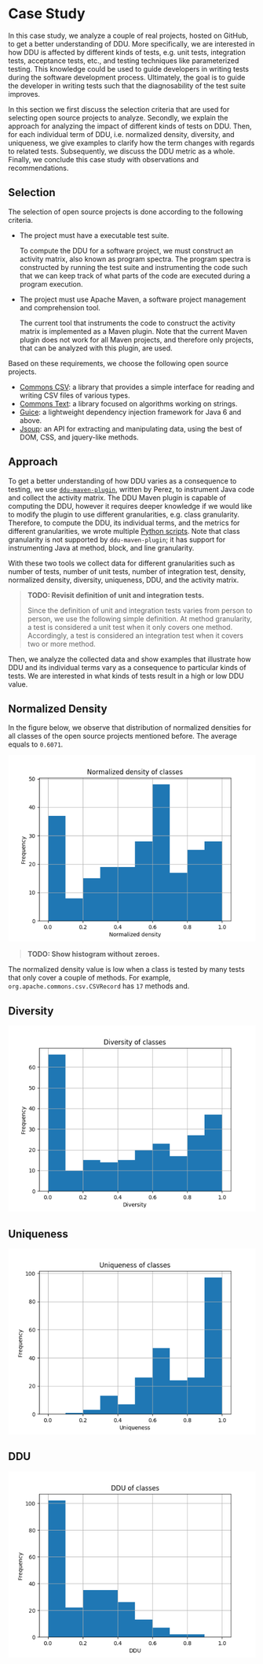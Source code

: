 # Case Study

In this case study, we analyze a couple of real projects, hosted on GitHub, to get a better understanding of DDU.
More specifically, we are interested in how DDU is affected by different kinds of tests, e.g. unit tests, integration tests, acceptance tests, etc., and testing techniques like parameterized testing.
This knowledge could be used to guide developers in writing tests during the software development process.
Ultimately, the goal is to guide the developer in writing tests such that the diagnosability of the test suite improves.

In this section we first discuss the selection criteria that are used for selecting open source projects to analyze.
Secondly, we explain the approach for analyzing the impact of different kinds of tests on DDU.
Then, for each individual term of DDU, i.e. normalized density, diversity, and uniqueness, we give examples to clarify how the term changes with regards to related tests.
Subsequently, we discuss the DDU metric as a whole.
Finally, we conclude this case study with observations and recommendations.


## Selection

The selection of open source projects is done according to the following criteria.

- The project must have a executable test suite.

    To compute the DDU for a software project, we must construct an activity matrix, also known as program spectra.
    The program spectra is constructed by running the test suite and instrumenting the code such that we can keep track of what parts of the code are executed during a program execution.

- The project must use Apache Maven, a software project management and comprehension tool.

    The current tool that instruments the code to construct the activity matrix is implemented as a Maven plugin. Note that the current Maven plugin does not work for all Maven projects, and therefore only projects, that can be analyzed with this plugin, are used.

Based on these requirements, we choose the following open source projects.

- [Commons CSV](commons_csv.md): a library that provides a simple interface for reading and writing CSV files of various types.
- [Commons Text](commons_text.md): a library focused on algorithms working on strings.
- [Guice](guice.md): a lightweight dependency injection framework for Java 6 and above.
- [Jsoup](https://github.com/jhy/jsoup): an API for extracting and manipulating data, using the best of DOM, CSS, and jquery-like methods.


## Approach

To get a better understanding of how DDU varies as a consequence to testing, we use [`ddu-maven-plugin`](https://github.com/aperez/ddu-maven-plugin), written by Perez, to instrument Java code and collect the activity matrix.
The DDU Maven plugin is capable of computing the DDU, however it requires deeper knowledge if we would like to modify the plugin to use different granularities, e.g. class granularity.
Therefore, to compute the DDU, its individual terms, and the metrics for different granularities, we wrote multiple [Python scripts](https://github.com/aaronang/ddu/tree/master/analysis).
Note that class granularity is not supported by `ddu-maven-plugin`; it has support for instrumenting Java at method, block, and line granularity.

With these two tools we collect data for different granularities such as number of tests, number of unit tests, number of integration test, density, normalized density, diversity, uniqueness, DDU, and the activity matrix.
>**TODO: Revisit definition of unit and integration tests.**
>
>Since the definition of unit and integration tests varies from person to person, we use the following simple definition.
>At method granularity, a test is considered a unit test when it only covers one method.
>Accordingly, a test is considered an integration test when it covers two or more method.

Then, we analyze the collected data and show examples that illustrate how DDU and its individual terms vary as a consequence to particular kinds of tests.
We are interested in what kinds of tests result in a high or low DDU value.


## Normalized Density

In the figure below, we observe that distribution of normalized densities for all classes of the open source projects mentioned before.
The average equals to `0.6071`.

![Normalized density of classes.](img/normalized_density_of_classes.png)

>**TODO: Show histogram without zeroes.**

The normalized density value is low when a class is tested by many tests that only cover a couple of methods. 
For example, `org.apache.commons.csv.CSVRecord` has `17` methods and.



## Diversity

![Diversity of classes.](img/diversity_of_classes.png)


## Uniqueness

![Uniqueness of classes.](img/uniqueness_of_classes.png)


## DDU

![DDU of classes.](img/ddu_of_classes.png)

<!-- The individual terms should be multiplied together. -->